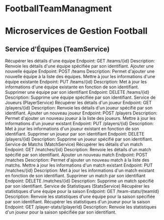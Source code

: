 # FootballTeamManagment

# Microservices de Gestion Football

## Service d'Équipes (TeamService)
Récupérer les détails d'une équipe
Endpoint: GET /teams/{id}
Description: Renvoie les détails d'une équipe spécifiée par son identifiant.
Ajouter une nouvelle équipe
Endpoint: POST /teams
Description: Permet d'ajouter une nouvelle équipe à la liste des équipes.
Mettre à jour les informations d'une équipe existante
Endpoint: PUT /teams/{id}
Description: Met à jour les informations d'une équipe existante en fonction de son identifiant.
Supprimer une équipe par son identifiant
Endpoint: DELETE /teams/{id}
Description: Supprime une équipe spécifiée par son identifiant.
Service de Joueurs (PlayerService)
Récupérer les détails d'un joueur
Endpoint: GET /players/{id}
Description: Renvoie les détails d'un joueur spécifié par son identifiant.
Ajouter un nouveau joueur
Endpoint: POST /players
Description: Permet d'ajouter un nouveau joueur à la liste des joueurs.
Mettre à jour les informations d'un joueur existant
Endpoint: PUT /players/{id}
Description: Met à jour les informations d'un joueur existant en fonction de son identifiant.
Supprimer un joueur par son identifiant
Endpoint: DELETE /players/{id}
Description: Supprime un joueur spécifié par son identifiant.
Service de Matchs (MatchService)
Récupérer les détails d'un match
Endpoint: GET /matches/{id}
Description: Renvoie les détails d'un match spécifié par son identifiant.
Ajouter un nouveau match
Endpoint: POST /matches
Description: Permet d'ajouter un nouveau match à la liste des matchs.
Mettre à jour les informations d'un match existant
Endpoint: PUT /matches/{id}
Description: Met à jour les informations d'un match existant en fonction de son identifiant.
Supprimer un match par son identifiant
Endpoint: DELETE /matches/{id}
Description: Supprime un match spécifié par son identifiant.
Service de Statistiques (StatsService)
Récupérer les statistiques d'une équipe pour la saison
Endpoint: GET /team-stats/{teamId}
Description: Renvoie les statistiques d'une équipe pour la saison spécifiée par son identifiant.
Récupérer les statistiques d'un joueur pour la saison
Endpoint: GET /player-stats/{playerId}
Description: Renvoie les statistiques d'un joueur pour la saison spécifiée par son identifiant.
